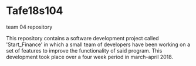 # Tafe18s104
team 04 repository

This repository contains a software development project called 'Start_Finance' in which a small team of developers have been working on 
a set of features to improve the functionality of said program.
This development took place over a four week period in march-april 2018.
